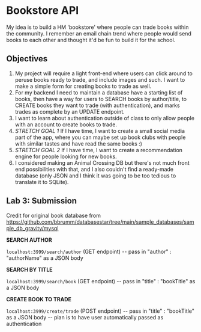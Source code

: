 # Bookstore API
My idea is to build a HM 'bookstore' where people can trade books within the community.
I remember an email chain trend where people would send books to each other and thought it'd be fun to build it for the school.

## Objectives

1. My project will require a light front-end where users can click around to peruse books ready to trade, and include images and such. I want to make a simple form for creating books to trade as well.  
2. For my backend I need to maintain a database have a starting list of books, then have a way for users to SEARCH books by author/title, to CREATE books they want to trade (with authentication), and marks trades as complete by an UPDATE endpoint.
3. I want to learn about authentication outside of class to only allow people with an account to create books to trade.
4. *STRETCH GOAL 1* If I have time, I want to create a small social media part of the app, where you can maybe set up book clubs with people with similar tastes and have read the same books :)
5. *STRETCH GOAL 2* If I have time, I want to create a recommendation engine for people looking for new books.
6. I considered making an Animal Crossing DB but there's not much front end possibilities with that, and I also couldn't find a ready-made database (only JSON and I think it was going to be too tedious to translate it to SQLite).

## Lab 3: Submission

Credit for original book database from https://github.com/bbrumm/databasestar/tree/main/sample_databases/sample_db_gravity/mysql 

**SEARCH AUTHOR**

`localhost:3999/search/author` (GET endpoint)
-- pass in "author" : "authorName" as a JSON body

**SEARCH BY TITLE**

`localhost:3999/search/book` (GET endpoint)
-- pass in "title" : "bookTitle" as a JSON body

**CREATE BOOK TO TRADE**

`localhost:3999/create/trade` (POST endpoint)
-- pass in "title" : "bookTitle" as a JSON body
-- plan is to have user automatically passed as authentication 

